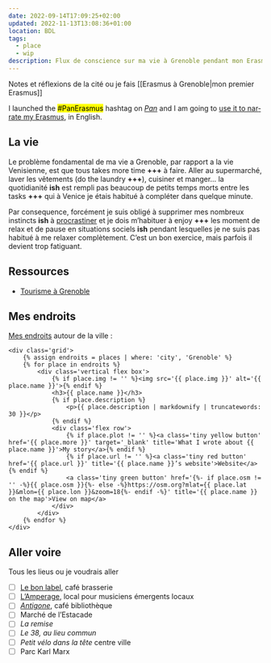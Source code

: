 ```yaml
---
date: 2022-09-14T17:09:25+02:00
updated: 2022-11-13T13:08:36+01:00
location: BDL
tags:
  - place
  - wip
description: Flux de conscience sur ma vie à Grenoble pendant mon Erasmus.
---
```

Notes et réflexions de la cité ou je fais [[Erasmus à Grenoble|mon premier Erasmus]]

<div class='blue box' lang='en'>
	I launched the <mark>#PanErasmus</mark> hashtag on <cite><a href='https://social.scambi.org' title='Pan Social'>Pan</a></cite> and I am going to <a href='https://social.scambi.org/web/tags/PanErasmus' title='“#PanErasmus” hashtag on Pan'>use it to narrate my Erasmus</a>, in English.
</div>

## La vie

Le problème fondamental de ma vie a Grenoble, par rapport a la vie Venisienne, est que tous takes more time <b class='missing'>+++</b> à faire. Aller au supermarché, laver les vêtements (do the laundry <b class='missing'>+++</b>), cuisiner et manger… la quotidianité <b class='ish'>ish</b> est rempli pas beaucoup de petits temps morts entre les tasks <b class='missing'>+++</b> qui à Venice je étais habitué à compléter dans quelque minute.

Par consequence, forcément je suis obligé à supprimer mes nombreux instincts <b class='ish'>ish</b> à <a href='https://tommi.space/procrastinazione' hreflang='fr' title='L’arte di procrastinare'>procrastiner</a> et je dois m’habituer à enjoy <b class='missing'>+++</b> les moment de relax et de pause en situations sociels <b class='ish'>ish</b> pendant lesquelles je ne suis pas habitué à me relaxer complètement. C’est un bon exercice, mais parfois il devient trop fatiguant.

## Ressources

- [Tourisme à Grenoble](https://grenoble-tourisme.com 'Grenoble Tourisme')

## Mes endroits

<a href='https://tommi.space/places' target='_blank' title='Around the World - tommi.space' hreflang='en'>Mes endroits</a> autour de la ville :

	<div class='grid'>
		{% assign endroits = places | where: 'city', 'Grenoble' %}
		{% for place in endroits %}
			<div class='vertical flex box'>
				{% if place.img != '' %}<img src='{{ place.img }}' alt='{{ place.name }}'>{% endif %}
				<h3>{{ place.name }}</h3>
				{% if place.description %}
					<p>{{ place.description | markdownify | truncatewords: 30 }}</p>
				{% endif %}
				<div class='flex row'>
					{% if place.plot != '' %}<a class='tiny yellow button' href='{{ place.more }}' target='_blank' title='What I wrote about {{ place.name }}'>My story</a>{% endif %}
					{% if place.url != '' %}<a class='tiny red button' href='{{ place.url }}' title='{{ place.name }}’s website'>Website</a>{% endif %}
					<a class='tiny green button' href='{%- if place.osm != '' -%}{{ place.osm }}{%- else -%}https://osm.org?mlat={{ place.lat }}&mlon={{ place.lon }}&zoom=18{%- endif -%}' title='{{ place.name }} on the map'>View on map</a>
				</div>
			</div>
		{% endfor %}
	</div>

## Aller voire

Tous les lieus ou je voudrais aller

- [ ] [Le bon label](https://lebonlabel.com), café brasserie
- [ ] [L’Amperage](https://amperage.fr), local pour musiciens émergents locaux
- [ ] <cite>[Antigone](https://www.bibliothequeantigone.org 'Antigone, café bibliothèque')</cite>, café bibliothèque
- [ ] Marché de l’Estacade
- [ ] <cite>La remise</cite>
- [ ] <cite>Le 38, au lieu commun</cite>
- [ ] <cite>Petit vélo dans la tête</cite> centre ville
- [ ] Parc Karl Marx